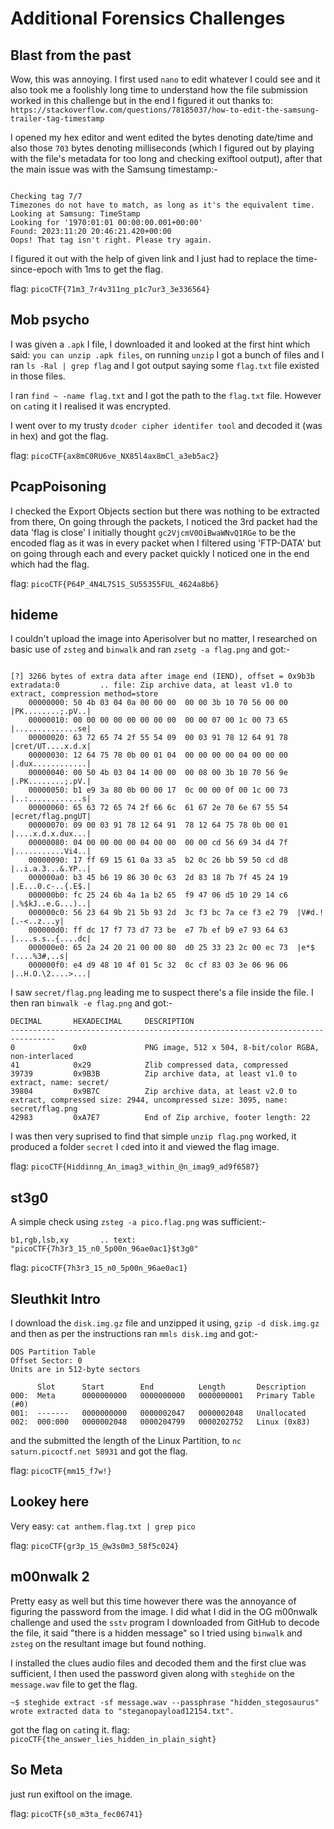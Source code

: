 # Additional Forensics Challenges

## Blast from the past

Wow, this was annoying. I first used `nano` to edit whatever I could see and it also took me a foolishly long time to understand how the file submission worked in this challenge but in the end I figured it out thanks to: `https://stackoverflow.com/questions/78185037/how-to-edit-the-samsung-trailer-tag-timestamp`


I opened my hex editor and went edited the bytes denoting date/time and also those `703` bytes denoting milliseconds (which I figured out by playing with the file's metadata for too long and checking exiftool output), after that the main issue was with the Samsung timestamp:-

```

Checking tag 7/7
Timezones do not have to match, as long as it's the equivalent time.
Looking at Samsung: TimeStamp
Looking for '1970:01:01 00:00:00.001+00:00'
Found: 2023:11:20 20:46:21.420+00:00
Oops! That tag isn't right. Please try again.
```

I figured it out with the help of given link and I just had to replace the time-since-epoch with 1ms to get the flag.

flag: `picoCTF{71m3_7r4v311ng_p1c7ur3_3e336564}`


## Mob psycho

I was given a `.apk` I file, I downloaded it and looked at the first hint which said: `you can unzip .apk files`, on running `unzip` I got a bunch of files and I ran `ls -Ral | grep flag` and I got output saying some `flag.txt` file existed in those files.


I ran `find ~ -name flag.txt` and I got the path to the `flag.txt` file. However on `cat`ing it I realised it was encrypted.

I went over to my trusty `dcoder cipher identifer tool` and decoded it (was in hex) and got the flag.

flag: `picoCTF{ax8mC0RU6ve_NX85l4ax8mCl_a3eb5ac2}`


## PcapPoisoning

I checked the Export Objects section but there was nothing to be extracted from there, On going through the 
packets, I noticed the 3rd packet had the data 'flag is close' I initially thought `gc2VjcmV0OiBwaWNvQ1RGe` to 
be the encoded flag as it was in every packet when I filtered using 'FTP-DATA' but on going through each and 
every packet quickly I noticed one in the end which had the flag.

flag: `picoCTF{P64P_4N4L7S1S_SU55355FUL_4624a8b6}`


## hideme

I couldn't upload the image into Aperisolver but no matter, I researched on basic use of `zsteg` and `binwalk` and ran `zsetg -a flag.png` and got:-

```

[?] 3266 bytes of extra data after image end (IEND), offset = 0x9b3b
extradata:0         .. file: Zip archive data, at least v1.0 to extract, compression method=store
    00000000: 50 4b 03 04 0a 00 00 00  00 00 3b 10 70 56 00 00  |PK........;.pV..|
    00000010: 00 00 00 00 00 00 00 00  00 00 07 00 1c 00 73 65  |..............se|
    00000020: 63 72 65 74 2f 55 54 09  00 03 91 78 12 64 91 78  |cret/UT....x.d.x|
    00000030: 12 64 75 78 0b 00 01 04  00 00 00 00 04 00 00 00  |.dux............|
    00000040: 00 50 4b 03 04 14 00 00  00 08 00 3b 10 70 56 9e  |.PK........;.pV.|
    00000050: b1 e9 3a 80 0b 00 00 17  0c 00 00 0f 00 1c 00 73  |..:............s|
    00000060: 65 63 72 65 74 2f 66 6c  61 67 2e 70 6e 67 55 54  |ecret/flag.pngUT|
    00000070: 09 00 03 91 78 12 64 91  78 12 64 75 78 0b 00 01  |....x.d.x.dux...|
    00000080: 04 00 00 00 00 04 00 00  00 00 cd 56 69 34 d4 7f  |...........Vi4..|
    00000090: 17 ff 69 15 61 0a 33 a5  b2 0c 26 bb 59 50 cd d8  |..i.a.3...&.YP..|
    000000a0: b3 45 b6 19 86 30 0c 63  2d 83 18 7b 7f 45 24 19  |.E...0.c-..{.E$.|
    000000b0: fc 25 24 6b 4a 1a b2 65  f9 47 06 d5 10 29 14 c6  |.%$kJ..e.G...)..|
    000000c0: 56 23 64 9b 21 5b 93 2d  3c f3 bc 7a ce f3 e2 79  |V#d.![.-<..z...y|
    000000d0: ff dc 17 f7 73 d7 73 be  e7 7b ef b9 e7 93 64 63  |....s.s..{....dc|
    000000e0: 65 2a 24 20 21 00 00 80  d0 25 33 23 2c 00 ec 73  |e*$ !....%3#,..s|
    000000f0: e4 d9 48 10 4f 01 5c 32  0c cf 83 03 3e 06 96 06  |..H.O.\2....>...|

```

I saw `secret/flag.png` leading me to suspect there's a file inside the file. I then ran `binwalk -e flag.png` and got:-

```
DECIMAL       HEXADECIMAL     DESCRIPTION
--------------------------------------------------------------------------------
0             0x0             PNG image, 512 x 504, 8-bit/color RGBA, non-interlaced
41            0x29            Zlib compressed data, compressed
39739         0x9B3B          Zip archive data, at least v1.0 to extract, name: secret/
39804         0x9B7C          Zip archive data, at least v2.0 to extract, compressed size: 2944, uncompressed size: 3095, name: secret/flag.png
42983         0xA7E7          End of Zip archive, footer length: 22
```

I was then very suprised to find that simple `unzip flag.png` worked, it produced a folder `secret` I `cd`ed 
into it and viewed the flag image.


flag: `picoCTF{Hiddinng_An_imag3_within_@n_imag9_ad9f6587}`

## st3g0

A simple check using `zsteg -a pico.flag.png` was sufficient:-

```
b1,rgb,lsb,xy       .. text: "picoCTF{7h3r3_15_n0_5p00n_96ae0ac1}$t3g0"

```

flag: `picoCTF{7h3r3_15_n0_5p00n_96ae0ac1}`


## Sleuthkit Intro

I download the `disk.img.gz` file and unzipped it using, `gzip -d disk.img.gz` and then as per the instructions ran `mmls disk.img` and got:-


```
DOS Partition Table
Offset Sector: 0
Units are in 512-byte sectors

      Slot      Start        End          Length       Description
000:  Meta      0000000000   0000000000   0000000001   Primary Table (#0)
001:  -------   0000000000   0000002047   0000002048   Unallocated
002:  000:000   0000002048   0000204799   0000202752   Linux (0x83)
```

and the submitted the length of the Linux Partition, to `nc saturn.picoctf.net 58931` and got the flag.

flag: `picoCTF{mm15_f7w!}`


## Lookey here

Very easy: `cat anthem.flag.txt | grep pico`

flag: `picoCTF{gr3p_15_@w3s0m3_58f5c024}`


## m00nwalk 2

Pretty easy as well but this time however there was the annoyance of figuring the password from the image. I did what I did in the OG m00nwalk challenge and used the `sstv` program I downloaded from GitHub to decode the file, it said "there is a hidden message" so I tried using `binwalk` and `zsteg` on the resultant image but found nothing.

I installed the clues audio files and decoded them and the first clue was sufficient, I then used the password given along with `steghide` on the `message.wav` file to get the flag.

```
~$ steghide extract -sf message.wav --passphrase "hidden_stegosaurus"
wrote extracted data to "steganopayload12154.txt".
```

got the flag on `cat`ing it. flag: `picoCTF{the_answer_lies_hidden_in_plain_sight}`

## So Meta

just run exiftool on the image.

flag: `picoCTF{s0_m3ta_fec06741}`
